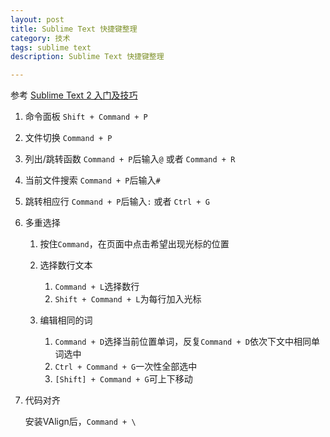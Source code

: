 ```yaml
---
layout: post
title: Sublime Text 快捷键整理
category: 技术
tags: sublime text 
description: Sublime Text 快捷键整理

---
```


参考 [Sublime Text 2 入门及技巧](http://lucifr.com/2011/08/31/sublime-text-2-tricks-and-tips/)

1. 命令面板 `Shift + Command + P`
2. 文件切换 `Command + P`
3. 列出/跳转函数 `Command + P`后输入`@` 或者 `Command + R`
4. 当前文件搜索 `Command + P`后输入`#`
5. 跳转相应行 `Command + P`后输入`:` 或者 `Ctrl + G`
6. 多重选择

	1. 按住`Command`，在页面中点击希望出现光标的位置
	2. 选择数行文本
	
		1. `Command + L`选择数行
		2. `Shift + Command + L`为每行加入光标
				
	3. 编辑相同的词
	
		1. `Command + D`选择当前位置单词，反复`Command + D`依次下文中相同单词选中
		2. `Ctrl + Command + G`一次性全部选中
		3. `[Shift] + Command + G`可上下移动
		
7. 代码对齐

	安装VAlign后，`Command + \`
	
	
		